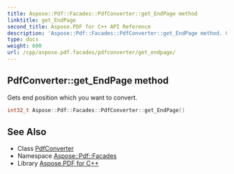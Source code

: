 ```yaml
---
title: Aspose::Pdf::Facades::PdfConverter::get_EndPage method
linktitle: get_EndPage
second_title: Aspose.PDF for C++ API Reference
description: 'Aspose::Pdf::Facades::PdfConverter::get_EndPage method. Gets end position which you want to convert in C++.'
type: docs
weight: 600
url: /cpp/aspose.pdf.facades/pdfconverter/get_endpage/
---
```

## PdfConverter::get_EndPage method


Gets end position which you want to convert.

```cpp
int32_t Aspose::Pdf::Facades::PdfConverter::get_EndPage()
```

## See Also

* Class [PdfConverter](../)
* Namespace [Aspose::Pdf::Facades](../../)
* Library [Aspose.PDF for C++](../../../)
